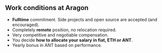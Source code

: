 ## Work conditions at Aragon

- **Fulltime** commitment. Side projects and open source are accepted (and encouraged).
- Completely **remote** position, no relocation required. 
- Very competitive and negotiable compensation.
- You decide **how to allocate your salary in fiat, ETH or ANT**.
- Yearly bonus in ANT based on performance.
